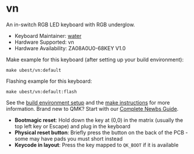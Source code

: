 # vn

An in-switch RGB LED keyboard with RGB underglow.

* Keyboard Maintainer: [water](https://github.com/mfkiiyd)
* Hardware Supported: vn
* Hardware Availability: ZA08A0U0-68KEY V1.0

Make example for this keyboard (after setting up your build environment):

    make ubest/vn:default

Flashing example for this keyboard:

    make ubest/vn:default:flash

See the [build environment setup](https://docs.qmk.fm/#/getting_started_build_tools) and the [make instructions](https://docs.qmk.fm/#/getting_started_make_guide) for more information. Brand new to QMK? Start with our [Complete Newbs Guide](https://docs.qmk.fm/#/newbs).

* **Bootmagic reset**: Hold down the key at (0,0) in the matrix (usually the top left key or Escape) and plug in the keyboard
* **Physical reset button**: Briefly press the button on the back of the PCB - some may have pads you must short instead
* **Keycode in layout**: Press the key mapped to `QK_BOOT` if it is available
